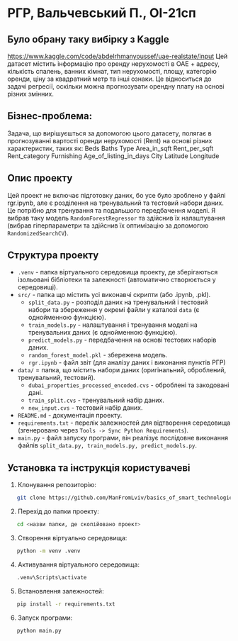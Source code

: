 # РГР, Вальчевський П., ОІ-21сп
## Було обрану таку вибірку з Kaggle
https://www.kaggle.com/code/abdelrhmanyoussef/uae-realstate/input
Цей датасет містить інформацію про оренду нерухомості в ОАЕ + адресу, кількість спалень, ванних кімнат, тип нерухомості, площу, категорію оренди, ціну за квадратний метр та інші ознаки. Це відноситься до задачі регресії, оскільки можна прогнозувати орендну плату на основі різних змінних.
## Бізнес-проблема:
Задача, що вирішуєшться за допомогою цього датасету, полягає в прогнозуванні вартості оренди нерухомості (Rent) на основі різних характеристик, таких як: Beds  Baths Type  Area_in_sqft  Rent_per_sqft Rent_category Furnishing  Age_of_listing_in_days  City  Latitude  Longitude
## Опис проекту
Цей проект не включає підготовку даних, бо усе було зроблено у файлі rgr.ipynb, але є розділення на тренувальний та тестовий набори даних. Це потрібно для тренування та подальшого передбачення моделі.
Я вибрав таку модель `RandomForestRegressor` та здійснив їх налаштування (вибрав гіперпараметри та здійснив їх оптимізацію за допомогою `RandomizedSearchCV`).

## Структура проекту
- `.venv` - папка віртуального середовища проекту, де зберігаються ізольовані бібліотеки та залежності (автоматично створюється у середовищі). 
- `src/` - папка що містить усі виконавчі скрипти (або .ipynb, .pkl).
  - `split_data.py` - розподіл даних на тренувальний і тестовий набори та збереження у окремі файли у каталозі `data` (є однойменною функцією).
  - `train_models.py` - налаштування і тренування моделі на тренувальних даних (є однойменною функцією).
  - `predict_models.py` - передбачення на основі тестових наборів даних.
  - `random_forest_model.pkl` - збережена модель.
  - `rgr.ipynb` - файл звіт (для аналізу даних і виконання пунктів РГР)
- `data/` = папка, що містить набори даних (оригінальний, оброблений, тренувальний, тестовий).
  - `dubai_properties_processed_encoded.cvs` - оброблені та закодовані дані.
  - `train_split.cvs` - тренувальний набір даних.
  - `new_input.cvs` - тестовий набір даних.
- `README.md` - документація проекту.
- `requirements.txt` - перелік залежностей для відтворення середовища (згенеровано через `Tools -> Sync Python Requirements`).
- `main.py` - файл запуску програми, він реалізує послідовне виконання файлів `split_data.py, train_models.py, predict_models.py`.

## Установка та інструкція користувачеві
1. Клонування репозиторію:
```bash
   git clone https://github.com/ManFromLviv/basics_of_smart_technologies_and_systems_pr_1_to5
   ```
2. Перехід до папки проекту:
```bash
   cd <назви папки, де скопійовано проект>
```
3. Створення віртуально середовища:
```bash
   python -m venv .venv
```
4. Активування віртуального середовища:
```bash
   .venv\Scripts\activate
```
5. Встановлення залежностей:
```bash
   pip install -r requirements.txt
```
6. Запуск програми:
```bash
   python main.py
```